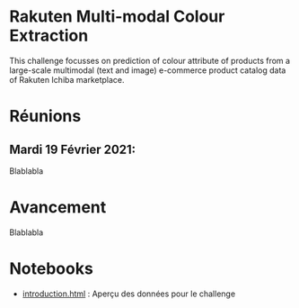 # Rakuten Multi-modal Colour Extraction
This challenge focusses on prediction of colour attribute of products from a large-scale multimodal (text and image) e-commerce product catalog data of Rakuten Ichiba marketplace.

# Réunions

## Mardi 19 Février 2021:
Blablabla

# Avancement
Blablabla

# Notebooks
- [introduction.html](notebooks/introduction.html) : Aperçu des données pour le challenge
